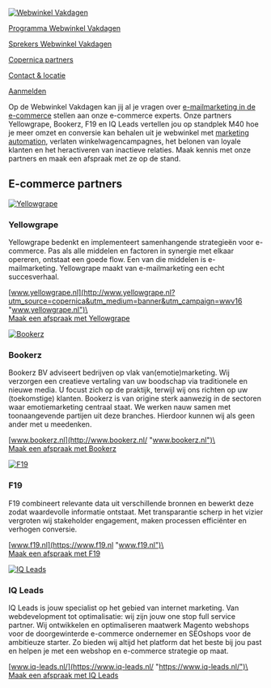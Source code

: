 [![Webwinkel
Vakdagen](EventsNL/copernica-wwv2016.jpg)](https://www.copernica.com/nl/webwinkel-vakdagen/webwinkel-vakdagen-2016)

[Programma Webwinkel
Vakdagen](https://www.copernica.com/nl/webwinkel-vakdagen/programma-webwinkel-vakdagen "Programma Webwinkel Vakdagen")

[Sprekers Webwinkel
Vakdagen](https://www.copernica.com/nl/webwinkel-vakdagen/sprekers-webwinkel-vakdagen "Sprekers Webwinkel Vakdagen")

[Copernica
partners](https://www.copernica.com/nl/webwinkel-vakdagen/copernica-partners "Copernica partners")

[Contact &
locatie](https://www.copernica.com/nl/webwinkel-vakdagen/contact-locatie "Contact & locatie")

[Aanmelden](https://www.webwinkelvakdagen.nl/nl/bezoekers/registratie?exposant=5d59c870-d485-4e72-826b-c5bd4d02193c "Meld je aan voor de Webwinkel Vakdagen!")

Op de Webwinkel Vakdagen kan jij al je vragen over [e-mailmarketing in
de
e-commerce](https://www.copernica.com/nl/ondersteuning/copernica-oplossingen-per-branche/e-mailmarketing-en-e-commerce "E-mailmarketing en e-commerce")
stellen aan onze e-commerce experts. Onze partners Yellowgrape, Bookerz,
F19 en IQ Leads vertellen jou op standplek M40 hoe je meer omzet en
conversie kan behalen uit je webwinkel met [marketing
automation](https://www.copernica.com/nl/blog/met-marketing-automation-meer-e-mailmarketingsucces "Met marketing automation meer e-mailmarketingsucces"),
verlaten winkelwagencampagnes, het belonen van loyale klanten en het
heractiveren van inactieve relaties. Maak kennis met onze partners en
maak een afspraak met ze op de stand.

E-commerce partners
-------------------

[![Yellowgrape](EventsNL/yellowgrape.jpg)](http://www.yellowgrape.nl?utm_source=copernica&utm_medium=banner&utm_campaign=wwv16 "Yellowgrape")

### Yellowgrape

Yellowgrape bedenkt en implementeert samenhangende strategieën voor
e-commerce. Pas als alle middelen en factoren in synergie met elkaar
opereren, ontstaat een goede flow. Een van die middelen is
e-mailmarketing. Yellowgrape maakt van e-mailmarketing een echt
succesverhaal.

[www.yellowgrape.nl](http://www.yellowgrape.nl?utm_source=copernica&utm_medium=banner&utm_campaign=wwv16 "www.yellowgrape.nl")\
\
 [Maak een afspraak met
Yellowgrape](mailto:info@yellowgrape.nl?SUBJECT=Afspraak%20Webwinkel%20Vakdagen "Yellowgrape")

[![Bookerz](summit2014/bookerz.png)](http://bookerz.nl/ "Bookerz")

### Bookerz

Bookerz BV adviseert bedrijven op vlak van(emotie)marketing. Wij
verzorgen een creatieve vertaling van uw boodschap via traditionele en
nieuwe media. U focust zich op de praktijk, terwijl wij ons richten op
uw (toekomstige) klanten. Bookerz is van origine sterk aanwezig in de
sectoren waar emotiemarketing centraal staat. We werken nauw samen met
toonaangevende partijen uit deze branches. Hierdoor kunnen wij als geen
ander met u meedenken.

[www.bookerz.nl](http://www.bookerz.nl/ "www.bookerz.nl")\
\
 [Maak een afspraak met
Bookerz](mailto:info@bookerz.nl?SUBJECT=Afspraak%20Webwinkel%20Vakdagen "Bookerz")

[![F19](EventsNL/logof19.png)](http://www.f19.nl/ "F19")

### F19

F19 combineert relevante data uit verschillende bronnen en bewerkt deze
zodat waardevolle informatie ontstaat. Met transparantie scherp in het
vizier vergroten wij stakeholder engagement, maken processen efficiënter
en verhogen conversie.

[www.f19.nl](https://www.f19.nl "www.f19.nl")\
\
 [Maak een afspraak met
F19](mailto:info@f19.nl?SUBJECT=Afspraak%20Webwinkel%20Vakdagen "F19")

[![IQ
Leads](EventsNL/iqleads.jpg)](http://www.redhotminute.com/ "IQ Leads")

### IQ Leads

IQ Leads is jouw specialist op het gebied van internet marketing. Van
webdevelopment tot optimalisatie: wij zijn jouw one stop full service
partner. Wij ontwikkelen en optimaliseren maatwerk Magento webshops voor
de doorgewinterde e-commerce ondernemer en SEOshops voor de ambitieuze
starter. Zo bieden wij altijd het platform dat het beste bij jou past en
helpen je met een webshop en e-commerce strategie op maat.

[www.iq-leads.nl/](https://www.iq-leads.nl/ "https://www.iq-leads.nl/")\
\
 [Maak een afspraak met IQ
Leads](mailto:info@iq-leads.nl?SUBJECT=Afspraak%20Webwinkel%20Vakdagen "IQ Leads")
